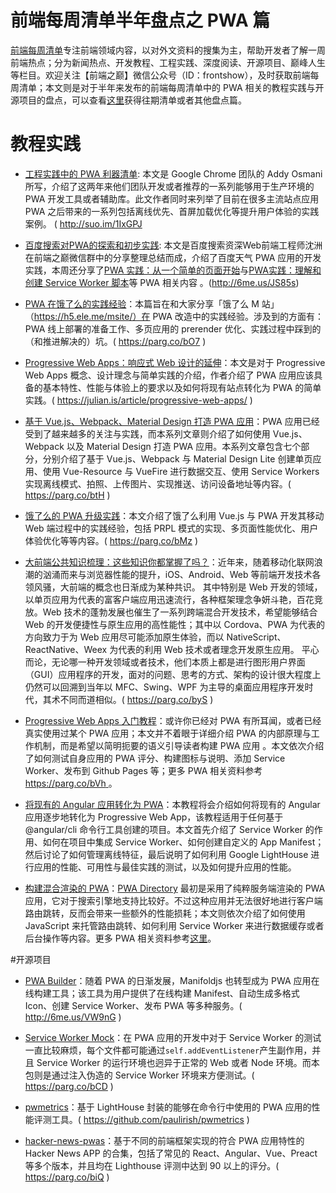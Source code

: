 # 前端每周清单半年盘点之 PWA 篇

[前端每周清单](http://www.infoq.com/cn/FE-Weekly)专注前端领域内容，以对外文资料的搜集为主，帮助开发者了解一周前端热点；分为新闻热点、开发教程、工程实践、深度阅读、开源项目、巅峰人生等栏目。欢迎关注【前端之巅】微信公众号（ID：frontshow），及时获取前端每周清单；本文则是对于半年来发布的前端每周清单中的 PWA 相关的教程实践与开源项目的盘点，可以查看[这里](https://parg.co/bh1)获得往期清单或者其他盘点篇。

# 教程实践

- [工程实践中的 PWA 利器清单](https://medium.com/dev-channel/progressive-web-app-libraries-in-production-b52cad37d34#.3u42kd67r): 本文是 Google Chrome 团队的 Addy Osmani 所写，介绍了这两年来他们团队开发或者推荐的一系列能够用于生产环境的 PWA 开发工具或者辅助库。此文作者同时来列举了目前在很多主流站点应用 PWA 之后带来的一系列包括离线优先、首屏加载优化等提升用户体验的实践案例。 ( http://suo.im/1IxGPJ 

- [百度搜索对PWA的探索和初步实践](http://6me.us/JS85s): 本文是百度搜索资深Web前端工程师沈洲在前端之巅微信群中的分享整理总结而成，介绍了百度天气 PWA 应用的开发实践，本周还分享了[PWA 实践：从一个简单的页面开始](http://6me.us/Ik5k1L)与[PWA实践：理解和创建 Service Worker 脚本](http://6me.us/P5cB)等 PWA 相关内容 。(http://6me.us/JS85s)

- [PWA 在饿了么的实践经验](https://parg.co/bO7)：本篇旨在和大家分享「饿了么 M 站」（https://h5.ele.me/msite/）在 PWA 改造中的实践经验。涉及到的方面有：PWA 线上部署的准备工作、多页应用的 prerender 优化、实践过程中踩到的（和推进解决的）坑。( https://parg.co/bO7 )

- [Progressive Web Apps：响应式 Web 设计的延伸](https://julian.is/article/progressive-web-apps/)：本文是对于 Progressive Web Apps 概念、设计理念与简单实践的介绍，作者介绍了 PWA 应用应该具备的基本特性、性能与体验上的要求以及如何将现有站点转化为 PWA 的简单实践。( https://julian.is/article/progressive-web-apps/ )

- [基于 Vue.js、Webpack、Material Design 打造 PWA 应用](https://parg.co/btH)：PWA 应用已经受到了越来越多的关注与实践，而本系列文章则介绍了如何使用 Vue.js、Webpack 以及 Material Design 打造 PWA 应用。本系列文章包含七个部分，分别介绍了基于 Vue.js、Webpack 与 Material Design Lite 创建单页应用、使用 Vue-Resource 与 VueFire 进行数据交互、使用 Service Workers 实现离线模式、拍照、上传图片、实现推送、访问设备地址等内容。( https://parg.co/btH )

- [饿了么的 PWA 升级实践](https://parg.co/bMz)：本文介绍了饿了么利用 Vue.js 与 PWA 开发其移动 Web 端过程中的实践经验，包括 PRPL 模式的实现、多页面性能优化、用户体验优化等等内容。( https://parg.co/bMz )

- [大前端公共知识梳理：这些知识你都掌握了吗？](https://parg.co/byS)：近年来，随着移动化联网浪潮的汹涌而来与浏览器性能的提升，iOS、Android、Web 等前端开发技术各领风骚，大前端的概念也日渐成为某种共识。 其中特别是 Web 开发的领域，以单页应用为代表的富客户端应用迅速流行，各种框架理念争妍斗艳，百花竞放。Web 技术的蓬勃发展也催生了一系列跨端混合开发技术，希望能够结合 Web 的开发便捷性与原生应用的高性能性；其中以 Cordova、PWA 为代表的方向致力于为 Web 应用尽可能添加原生体验，而以 NativeScript、ReactNative、Weex 为代表的利用 Web 技术或者理念开发原生应用。 平心而论，无论哪一种开发领域或者技术，他们本质上都是进行图形用户界面（GUI）应用程序的开发，面对的问题、思考的方式、架构的设计很大程度上仍然可以回溯到当年以 MFC、Swing、WPF 为主导的桌面应用程序开发时代，其术不同而道相似。( https://parg.co/byS )

- [Progressive Web Apps 入门教程](https://parg.co/b1n)：或许你已经对 PWA 有所耳闻，或者已经真实使用过某个 PWA 应用；本文并不着眼于详细介绍 PWA 的内部原理与工作机制，而是希望以简明扼要的语义引导读者构建 PWA 应用 。本文依次介绍了如何测试自身应用的 PWA 评分、构建图标与说明、添加 Service Worker、发布到 Github Pages 等；更多 PWA 相关资料参考 [ https://parg.co/bVh  ](https://parg.co/bVh)。

- [将现有的 Angular 应用转化为 PWA](https://parg.co/bz3)：本教程将会介绍如何将现有的 Angular 应用逐步地转化为 Progressive Web App，该教程适用于任何基于 @angular/cli 命令行工具创建的项目。本文首先介绍了 Service Worker 的作用、如何在项目中集成 Service Worker、如何创建自定义的 App Manifest；然后讨论了如何管理离线特征，最后说明了如何利用 Google LightHouse 进行应用的性能、可用性与最佳实践的测试，以及如何提升应用的性能。

- [构建混合渲染的 PWA](https://parg.co/bzO)：[PWA Directory](https://pwa-directory.appspot.com/) 最初是采用了纯粹服务端渲染的 PWA 应用，它对于搜索引擎地支持比较好。不过这种应用并无法很好地进行客户端路由跳转，反而会带来一些额外的性能损耗；本文则依次介绍了如何使用 JavaScript 来托管路由跳转、如何利用 Service Worker 来进行数据缓存或者后台操作等内容。更多 PWA 相关资料参考[这里](https://parg.co/bVh)。

#开源项目

- [PWA Builder](http://6me.us/VW9nG)：随着 PWA 的日渐发展，Manifoldjs 也转型成为 PWA 应用在线构建工具；该工具为用户提供了在线构建 Manifest、自动生成多格式 Icon、创建 Service Worker、发布 PWA 等多种服务。( http://6me.us/VW9nG )

- [Service Worker Mock](https://parg.co/bCD)：在 PWA 应用的开发中对于 Service Worker 的测试一直比较麻烦，每个文件都可能通过`self.addEventListener`产生副作用，并且 Service Worker 的运行环境也迥异于正常的 Web 或者 Node 环境。而本包则是通过注入伪造的 Service Worker 环境来方便测试。( https://parg.co/bCD )

- [pwmetrics](https://github.com/paulirish/pwmetrics)：基于 LightHouse 封装的能够在命令行中使用的 PWA 应用的性能评测工具。( https://github.com/paulirish/pwmetrics )

- [hacker-news-pwas](https://parg.co/biQ)：基于不同的前端框架实现的符合 PWA 应用特性的 Hacker News APP 的合集，包括了常见的 React、Angular、Vue、Preact 等多个版本，并且均在 Lighthouse 评测中达到 90 以上的评分。( https://parg.co/biQ )
